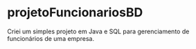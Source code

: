 # projetoFuncionariosBD
Criei um simples projeto em Java e SQL para gerenciamento de funcionários de uma empresa.
